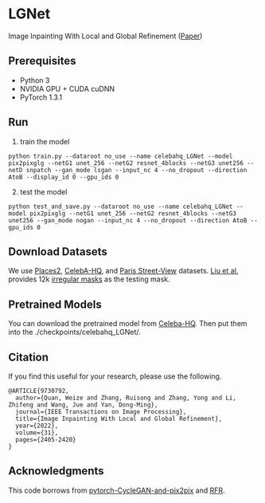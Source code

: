 # LGNet

Image Inpainting With Local and Global Refinement ([Paper](https://weizequan.github.io/TIP2022/Image_Inpainting_with_Local_and_Global_Refinement-compressed.pdf))

## Prerequisites
- Python 3
- NVIDIA GPU + CUDA cuDNN
- PyTorch 1.3.1

## Run
1. train the model
```
python train.py --dataroot no_use --name celebahq_LGNet --model pix2pixglg --netG1 unet_256 --netG2 resnet_4blocks --netG3 unet256 --netD snpatch --gan_mode lsgan --input_nc 4 --no_dropout --direction AtoB --display_id 0 --gpu_ids 0
```
2. test the model
```
python test_and_save.py --dataroot no_use --name celebahq_LGNet --model pix2pixglg --netG1 unet_256 --netG2 resnet_4blocks --netG3 unet256 --gan_mode nogan --input_nc 4 --no_dropout --direction AtoB --gpu_ids 0
```

## Download Datasets
We use [Places2](http://places2.csail.mit.edu/), [CelebA-HQ](https://github.com/switchablenorms/CelebAMask-HQ), and [Paris Street-View](https://github.com/pathak22/context-encoder) datasets. [Liu et al.](https://arxiv.org/abs/1804.07723) provides 12k [irregular masks](https://nv-adlr.github.io/publication/partialconv-inpainting) as the testing mask. 

## Pretrained Models
You can download the pretrained model from [Celeba-HQ](https://drive.google.com/drive/folders/1waZDA4-ubmZXGjkd_FQIAx-gb0Hd76bI?usp=sharing). Then put them into the ./checkpoints/celebahq_LGNet/.

## Citation
If you find this useful for your research, please use the following.

```
@ARTICLE{9730792,
  author={Quan, Weize and Zhang, Ruisong and Zhang, Yong and Li, Zhifeng and Wang, Jue and Yan, Dong-Ming},
  journal={IEEE Transactions on Image Processing}, 
  title={Image Inpainting With Local and Global Refinement}, 
  year={2022},
  volume={31},
  pages={2405-2420}
}
```

## Acknowledgments
This code borrows from [pytorch-CycleGAN-and-pix2pix](https://github.com/junyanz/pytorch-CycleGAN-and-pix2pix) and [RFR](https://github.com/jingyuanli001/RFR-Inpainting).
